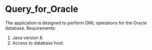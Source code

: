 # Query_for_Oracle
The application is designed to perform DML operations for the Oracle database.
Requirements:
1. Java version 8.
2. Access to database host.
